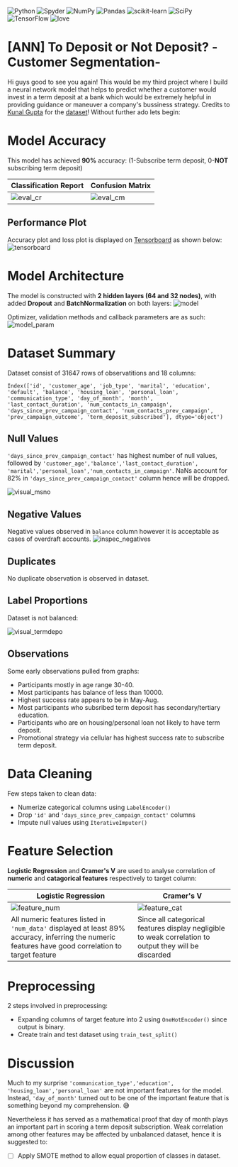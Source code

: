 ![Python](https://img.shields.io/badge/python-3670A0?style=for-the-badge&logo=python&logoColor=ffdd54)
![Spyder](https://img.shields.io/badge/Spyder-838485?style=for-the-badge&logo=spyder%20ide&logoColor=maroon)
![NumPy](https://img.shields.io/badge/numpy-%23013243.svg?style=for-the-badge&logo=numpy&logoColor=white)
![Pandas](https://img.shields.io/badge/pandas-%23150458.svg?style=for-the-badge&logo=pandas&logoColor=white)
![scikit-learn](https://img.shields.io/badge/scikit--learn-%23F7931E.svg?style=for-the-badge&logo=scikit-learn&logoColor=white)
![SciPy](https://img.shields.io/badge/SciPy-%230C55A5.svg?style=for-the-badge&logo=scipy&logoColor=%white)
![TensorFlow](https://img.shields.io/badge/TensorFlow-%23FF6F00.svg?style=for-the-badge&logo=TensorFlow&logoColor=white)
<a><img alt='love' src="http://ForTheBadge.com/images/badges/built-with-love.svg"></a>

# [ANN] To Deposit or Not Deposit? -Customer Segmentation-
 Hi guys good to see you again! This would be my third project where I build a neural network model that helps to predict whether a customer would invest in a term deposit at a bank which would be extremely helpful in providing guidance or maneuver a company's bussiness strategy. Credits to [Kunal Gupta](https://www.kaggle.com/kunalgupta2616) for the [dataset](https://www.kaggle.com/datasets/kunalgupta2616/hackerearth-customer-segmentation-hackathon)! Without further ado lets begin:
 
 # Model Accuracy
 This model has achieved **90%** accuracy: (1-Subscribe term deposit, 0-**NOT** subscribing term deposit)
 
 |    Classification Report     |       Confusion Matrix       |
 |------------------------------|------------------------------|
 |![eval_cr](static/eval_cr.png)|![eval_cm](static/eval_cm.png)|

## Performance Plot
Accuracy plot and loss plot is displayed on [Tensorboard](https://www.tensorflow.org/tensorboard) as shown below: 
![tensorboard](static/tensorboard.png)

# Model Architecture
The model is constructed with **2 hidden layers (64 and 32 nodes)**, with added **Dropout** and **BatchNormalization** on both layers:
![model](static/model.png)

Optimizer, validation methods and callback parameters are as such:
![model_param](static/model_param.png)

# Dataset Summary
Dataset consist of 31647 rows of observatitions and 18 columns:

`Index(['id', 'customer_age', 'job_type', 'marital', 'education', 'default',
       'balance', 'housing_loan', 'personal_loan', 'communication_type',
       'day_of_month', 'month', 'last_contact_duration',
       'num_contacts_in_campaign', 'days_since_prev_campaign_contact',
       'num_contacts_prev_campaign', 'prev_campaign_outcome',
       'term_deposit_subscribed'],
      dtype='object')`
      
## Null Values
`'days_since_prev_campaign_contact'` has highest number of null values, followed by `'customer_age','balance','last_contact_duration', 'marital','personal_loan','num_contacts_in_campaign'`. NaNs account for 82% in `'days_since_prev_campaign_contact'` column hence will be dropped.

![visual_msno](static/visual_msno.png)

## Negative Values
Negative values observed in `balance` column however it is acceptable as cases of overdraft accounts.
![inspec_negatives](static/inspec_negatives.png)

## Duplicates
No duplicate observation is observed in dataset.

## Label Proportions
Dataset is not balanced:

![visual_termdepo](static/visual_termdepo.png)

## Observations
Some early observations pulled from graphs:
- Participants mostly in age range 30-40.
- Most participants has balance of less than 10000.
- Highest success rate appears to be in May-Aug.
- Most participants who subsribed term deposit has secondary/tertiary 
  education.
- Participants who are on housing/personal loan not likely to have 
  term deposit.
- Promotional strategy via cellular has highest success rate to 
  subscribe term deposit. 

# Data Cleaning
Few steps taken to clean data:
- Numerize categorical columns using `LabelEncoder()`
- Drop `'id'` and `'days_since_prev_campaign_contact'` columns 
- Impute null values using `IterativeImputer()`

# Feature Selection
**Logistic Regression** and **Cramer's V** are used to analyse correlation of **numeric** and **catagorical features** respectively to target column:

|           Logistic Regression        |             Cramer's V               |
|--------------------------------------|--------------------------------------|
|![feature_num](static/feature_num.png)|![feature_cat](static/feature_cat.png)|
|All numeric features listed in `'num_data'` displayed at least 89% accuracy, inferring the numeric features have good correlation to target feature| Since all categorical features display negligible to weak correlation to output they will be discarded|

# Preprocessing
2 steps involved in preprocessing:
- Expanding columns of target feature into 2 using `OneHotEncoder()` since output is binary.
- Create train and test dataset using `train_test_split()`

# Discussion
Much to my surprise `'communication_type','education', 'housing_loan','personal_loan'` are not important features for the model. Instead, `'day_of_month'` turned out to be one of the important feature that is something beyond my comprehension. :sweat_smile: 

Nevertheless it has served as a mathematical proof that day of month plays an important part in scoring a term deposit subscription. Weak correlation among other features may be affected by unbalanced dataset, hence it is suggested to:
- [ ] Apply SMOTE method to allow equal proportion of classes in dataset.






